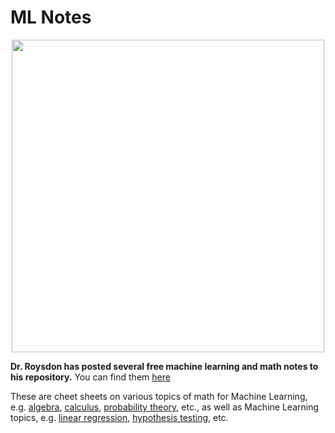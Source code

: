 # ML Notes

<p align="center">
	<img width="500" img src="https://github.com/dsbc2020/ml_training/blob/master/media/machine-learning-books.jpg">
</p>

**Dr. Roysdon has posted several free machine learning and math notes to his repository.**  You can find them [here](https://github.com/pfroysdon/books)

These are cheet sheets on various topics of math for Machine Learning, e.g. [algebra](https://github.com/pfroysdon/books/blob/master/math_notes/Algebra.pdf), [calculus](https://github.com/pfroysdon/books/blob/master/math_notes/Calculus.pdf), [probability theory](https://github.com/pfroysdon/books/blob/master/math_notes/Probability_Theory.pdf), etc., as well as Machine Learning topics, e.g. [linear regression](https://github.com/pfroysdon/books/blob/master/math_notes/Linear_Regression.pdf), [hypothesis testing](https://pfroysdon/books/ml_training/blob/master/math_notes/Hypothesis_Testing.pdf), etc.
